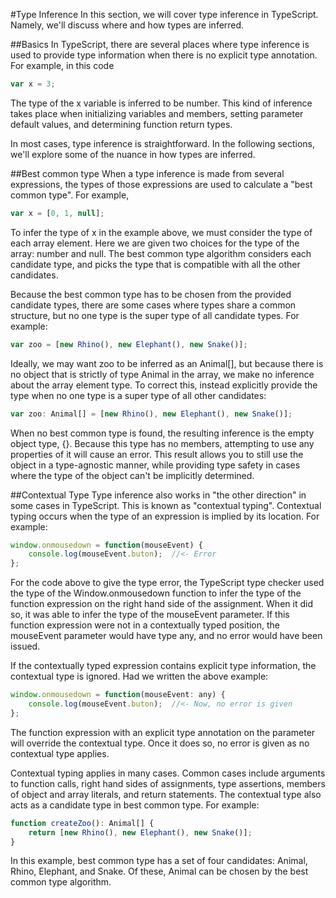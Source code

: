 #Type Inference
In this section, we will cover type inference in TypeScript. Namely, we'll discuss where and how types are inferred.

##Basics
In TypeScript, there are several places where type inference is used to provide type information when there is no explicit type annotation. For example, in this code

```js
var x = 3;
```

The type of the x variable is inferred to be number. This kind of inference takes place when initializing variables and members, setting parameter default values, and determining function return types.

In most cases, type inference is straightforward. In the following sections, we'll explore some of the nuance in how types are inferred.

##Best common type
When a type inference is made from several expressions, the types of those expressions are used to calculate a "best common type". For example,

```js
var x = [0, 1, null];
```
To infer the type of x in the example above, we must consider the type of each array element. Here we are given two choices for the type of the array: number and null. The best common type algorithm considers each candidate type, and picks the type that is compatible with all the other candidates. 

Because the best common type has to be chosen from the provided candidate types, there are some cases where types share a common structure, but no one type is the super type of all candidate types. For example:

```js
var zoo = [new Rhino(), new Elephant(), new Snake()];
```

Ideally, we may want zoo to be inferred as an Animal[], but because there is no object that is strictly of type Animal in the array, we make no inference about the array element type. To correct this, instead explicitly provide the type when no one type is a super type of all other candidates:

```js
var zoo: Animal[] = [new Rhino(), new Elephant(), new Snake()];
```

When no best common type is found, the resulting inference is the empty object type, {}. Because this type has no members, attempting to use any properties of it will cause an error. This result allows you to still use the object in a type-agnostic manner, while providing type safety in cases where the type of the object can't be implicitly determined.

##Contextual Type
Type inference also works in "the other direction" in some cases in TypeScript. This is known as "contextual typing". Contextual typing occurs when the type of an expression is implied by its location. For example: 

```js
window.onmousedown = function(mouseEvent) { 
    console.log(mouseEvent.buton);  //<- Error  
};
```

For the code above to give the type error, the TypeScript type checker used the type of the Window.onmousedown function to infer the type of the function expression on the right hand side of the assignment. When it did so, it was able to infer the type of the mouseEvent parameter. If this function expression were not in a contextually typed position, the mouseEvent parameter would have type any, and no error would have been issued.

If the contextually typed expression contains explicit type information, the contextual type is ignored. Had we written the above example:

```js
window.onmousedown = function(mouseEvent: any) { 
    console.log(mouseEvent.buton);  //<- Now, no error is given  
};
```

The function expression with an explicit type annotation on the parameter will override the contextual type. Once it does so, no error is given as no contextual type applies.

Contextual typing applies in many cases. Common cases include arguments to function calls, right hand sides of assignments, type assertions, members of object and array literals, and return statements. The contextual type also acts as a candidate type in best common type. For example:

```js
function createZoo(): Animal[] {
    return [new Rhino(), new Elephant(), new Snake()];
}
```

In this example, best common type has a set of four candidates: Animal, Rhino, Elephant, and Snake. Of these, Animal can be chosen by the best common type algorithm.
